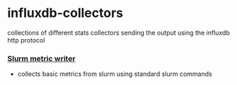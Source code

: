 # influxdb-collectors

collections of different stats collectors sending the output using the influxdb http protocol

### [Slurm metric writer](https://github.com/jose-d/influxdb-collectors/tree/master/slurm_metric_writer)
- collects basic metrics from slurm using standard slurm commands
